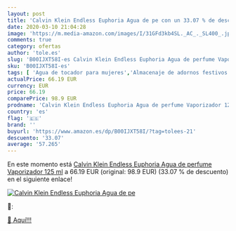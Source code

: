 ```yaml
---
layout: post
title: 'Calvin Klein Endless Euphoria Agua de pe con un 33.07 % de descuento'
date: 2020-03-10 21:04:28
image: 'https://m.media-amazon.com/images/I/31GFd3kb4SL._AC_._SL400_.jpg'
comments: true
category: ofertas
author: 'tole.es'
slug: 'B00IJXT58I-es Calvin Klein Endless Euphoria Agua de perfume Vaporizador...'
sku: 'B00IJXT58I-es'
tags: [ 'Agua de tocador para mujeres','Almacenaje de adornos festivos','Almacenamiento y organización','Belleza','Fragancias para mujeres','Hogar y cocina','Iluminación','Iluminación de interior','Iluminación decorativa y para usos específicos de interior','Juguetes','Juguetes electrónicos','Juguetes y juegos','Perfumes y fragancias','Velas eléctricas y LED','Videojuegos para niños','agua','de','perfume', ]
actualPrice: 66.19 EUR
currency: EUR
price: 66.19
comparePrice: 98.9 EUR
prodname: 'Calvin Klein Endless Euphoria Agua de perfume Vaporizador 125 ml'
country: 'es'
flag: '🇪🇸'
brand: ''
buyurl: 'https://www.amazon.es/dp/B00IJXT58I/?tag=tolees-21'
descuento: '33.07'
average: '57.265'
---
```


En este momento está [Calvin Klein Endless Euphoria Agua de perfume Vaporizador 125 ml](https://www.amazon.es/dp/B00IJXT58I/?tag=tolees-21) a 66.19 EUR (original: 98.9 EUR) (33.07 %  de descuento) en el siguiente enlace!

[![Calvin Klein Endless Euphoria Agua de pe](https://m.media-amazon.com/images/I/31GFd3kb4SL._AC_._SL400_.jpg)](https://www.amazon.es/dp/B00IJXT58I/?tag=tolees-21)

🔎:


[🛒 Aquí!!!](https://www.amazon.es/dp/B00IJXT58I/?tag=tolees-21)
